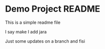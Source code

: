 #  Demo Project README 

This is a simple readme file

I say make I add jara

Just some updates on a branch
and fisi